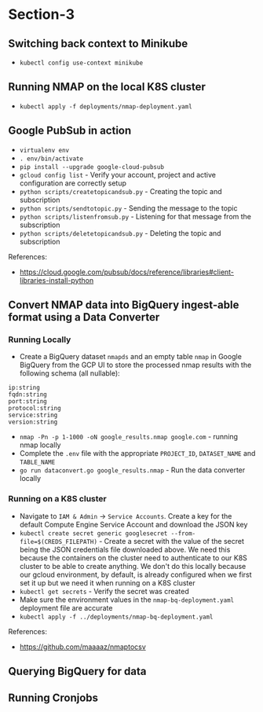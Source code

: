 # Section-3

## Switching back context to Minikube

* `kubectl config use-context minikube`

## Running NMAP on the local K8S cluster

* `kubectl apply -f deployments/nmap-deployment.yaml`

## Google PubSub in action

* `virtualenv env`
* `. env/bin/activate`
* `pip install --upgrade google-cloud-pubsub`
* `gcloud config list` - Verify your account, project and active configuration are correctly setup
* `python scripts/createtopicandsub.py` - Creating the topic and subscription
* `python scripts/sendtotopic.py` - Sending the message to the topic
* `python scripts/listenfromsub.py` - Listening for that message from the subscription
* `python scripts/deletetopicandsub.py` - Deleting the topic and subscription

References:
* https://cloud.google.com/pubsub/docs/reference/libraries#client-libraries-install-python

## Convert NMAP data into BigQuery ingest-able format using a Data Converter

### Running Locally
* Create a BigQuery dataset `nmapds` and an empty table `nmap` in Google BigQuery from the GCP UI to store the processed nmap results with the following schema (all nullable):
```
ip:string
fqdn:string
port:string
protocol:string
service:string
version:string
```
* `nmap -Pn -p 1-1000 -oN google_results.nmap google.com` - running nmap locally
* Complete the `.env` file with the appropriate `PROJECT_ID`, `DATASET_NAME` and `TABLE_NAME`
* `go run dataconvert.go google_results.nmap` - Run the data converter locally

### Running on a K8S cluster
* Navigate to `IAM & Admin` -> `Service Accounts`. Create a key for the default Compute Engine Service Account and download the JSON key
* `kubectl create secret generic googlesecret --from-file=$(CREDS_FILEPATH)` - Create a secret with the value of the secret being the JSON credentials file downloaded above. We need this because the containers on the cluster need to authenticate to our K8S cluster to be able to create anything. We don't do this locally because our gcloud environment, by default, is already configured when we first set it up but we need it when running on a K8S cluster
* `kubectl get secrets` - Verify the secret was created
* Make sure the environment values in the `nmap-bq-deployment.yaml` deployment file are accurate
* `kubectl apply -f ../deployments/nmap-bq-deployment.yaml`

References:
* https://github.com/maaaaz/nmaptocsv

## Querying BigQuery for data

## Running Cronjobs

